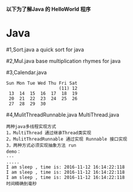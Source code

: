 #### 以下为了解Java 的 HelloWorld 程序
# Java

#1,Sort.java
a quick sort for java 

#2,Mul.java
base multiplication rhymes for java

#3,Calendar.java
```
Sun Mon Tue Wed Thu Fri Sat
					(11) 12
 13  14  15  16  17  18  19
 20  21  22  23  24  25  26
 27  28  29  30 
```

#4,MulitThreadRunnable.java   MultiThread.java
```
两种java多线程实现方式
1，MultiThread 通过继承Thread类实现
2，MulitThreadRunnable 通过实现 Runnable 接口实现
3，两种方式必须实现抽象方法 run
demo：
···
.....
I am sleep , time is: 2016-11-12 16:14:22:118
I am sleep , time is: 2016-11-12 16:14:22:118
I am sleep , time is: 2016-11-12 16:14:22:118
时间精确到毫秒
```

